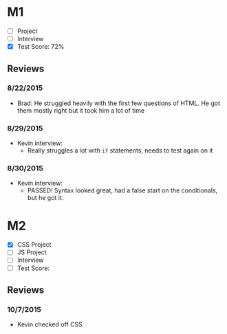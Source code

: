# M1

- [ ] Project
- [ ] Interview
- [x] Test Score: 72%

## Reviews

### 8/22/2015

- Brad: He struggled heavily with the first few questions of HTML. He got them mostly right but it took him a lot of time


### 8/29/2015

- Kevin interview:
  - Really struggles a lot with `if` statements, needs to test again on it

### 8/30/2015

- Kevin interview:
  - PASSED! Syntax looked great, had a false start on the conditionals, but he got it.

# M2

- [x] CSS Project
- [ ] JS Project
- [ ] Interview
- [ ] Test Score: 

## Reviews

### 10/7/2015

- Kevin checked off CSS
